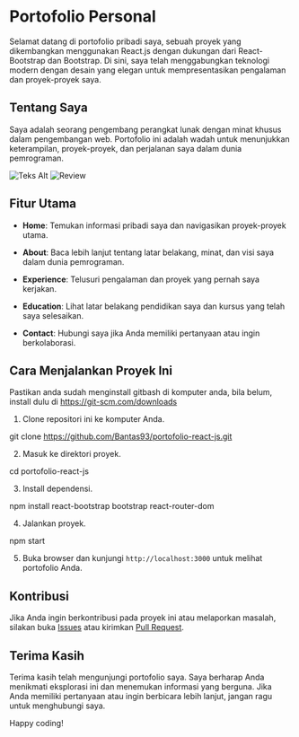 # Portofolio Personal

Selamat datang di portofolio pribadi saya, sebuah proyek yang dikembangkan menggunakan React.js dengan dukungan dari React-Bootstrap dan Bootstrap. Di sini, saya telah menggabungkan teknologi modern dengan desain yang elegan untuk mempresentasikan pengalaman dan proyek-proyek saya.

## Tentang Saya

Saya adalah seorang pengembang perangkat lunak dengan minat khusus dalam pengembangan web. Portofolio ini adalah wadah untuk menunjukkan keterampilan, proyek-proyek, dan perjalanan saya dalam dunia pemrograman.

![Teks Alt](./assets/testimoni/review.jpg?raw=true)
![Review](./assets/testimoni/review.jpg)

## Fitur Utama

- **Home**: Temukan informasi pribadi saya dan navigasikan proyek-proyek utama.

- **About**: Baca lebih lanjut tentang latar belakang, minat, dan visi saya dalam dunia pemrograman.

- **Experience**: Telusuri pengalaman dan proyek yang pernah saya kerjakan.

- **Education**: Lihat latar belakang pendidikan saya dan kursus yang telah saya selesaikan.

- **Contact**: Hubungi saya jika Anda memiliki pertanyaan atau ingin berkolaborasi.

## Cara Menjalankan Proyek Ini

Pastikan anda sudah menginstall gitbash di komputer anda, bila belum, install dulu di https://git-scm.com/downloads

1. Clone repositori ini ke komputer Anda.

git clone https://github.com/Bantas93/portofolio-react-js.git

2. Masuk ke direktori proyek.

cd portofolio-react-js

3. Install dependensi.

npm install react-bootstrap bootstrap react-router-dom

4. Jalankan proyek.

npm start

5. Buka browser dan kunjungi `http://localhost:3000` untuk melihat portofolio Anda.

## Kontribusi

Jika Anda ingin berkontribusi pada proyek ini atau melaporkan masalah, silakan buka [Issues](https://github.com/Bantas93/portofolio-react-js/issues) atau kirimkan [Pull Request](https://github.com/Bantas93/portofolio-react-js/pulls).

## Terima Kasih

Terima kasih telah mengunjungi portofolio saya. Saya berharap Anda menikmati eksplorasi ini dan menemukan informasi yang berguna. Jika Anda memiliki pertanyaan atau ingin berbicara lebih lanjut, jangan ragu untuk menghubungi saya.

Happy coding!
